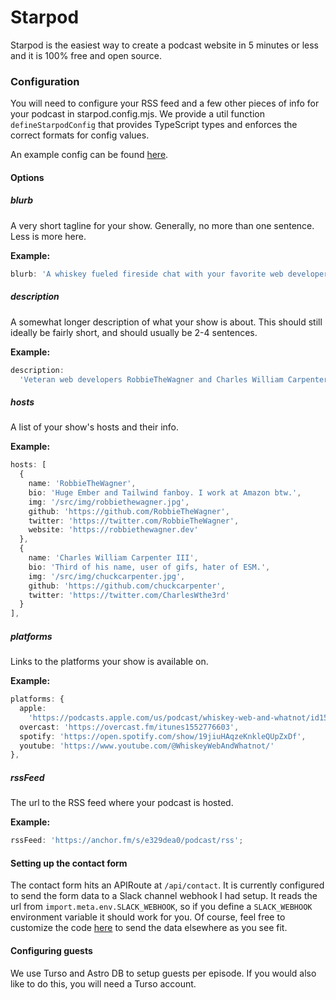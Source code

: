 # Starpod

Starpod is the easiest way to create a podcast website in 5 minutes or less and
it is 100% free and open source.

### Configuration

You will need to configure your RSS feed and a few other pieces of info for your
podcast in starpod.config.mjs. We provide a util function `defineStarpodConfig`
that provides TypeScript types and enforces the correct formats for config
values.

An example config can be found [here](./starpod.config.ts).

#### Options

##### blurb

A very short tagline for your show. Generally, no more than one sentence. Less
is more here.

**Example:**

```ts
blurb: 'A whiskey fueled fireside chat with your favorite web developers.',
```

##### description

A somewhat longer description of what your show is about. This should still
ideally be fairly short, and should usually be 2-4 sentences.

**Example:**

```ts
description:
  'Veteran web developers RobbieTheWagner and Charles William Carpenter III host this informal, whiskey-fueled fireside chat with your favorite web devs. They discuss all things web development including JavaScript, TypeScript, EmberJS, React, Astro, SolidJS, CSS, HTML, Web3, and more. They take a unique approach and focus on getting to know the human side of developers and their hobbies outside of work, all while sampling a new whiskey that they rate on their unique tentacle scale.',
```

##### hosts

A list of your show's hosts and their info.

**Example:**

```ts
hosts: [
  {
    name: 'RobbieTheWagner',
    bio: 'Huge Ember and Tailwind fanboy. I work at Amazon btw.',
    img: '/src/img/robbiethewagner.jpg',
    github: 'https://github.com/RobbieTheWagner',
    twitter: 'https://twitter.com/RobbieTheWagner',
    website: 'https://robbiethewagner.dev'
  },
  {
    name: 'Charles William Carpenter III',
    bio: 'Third of his name, user of gifs, hater of ESM.',
    img: '/src/img/chuckcarpenter.jpg',
    github: 'https://github.com/chuckcarpenter',
    twitter: 'https://twitter.com/CharlesWthe3rd'
  }
],
```

##### platforms

Links to the platforms your show is available on.

**Example:**

```ts
platforms: {
  apple:
    'https://podcasts.apple.com/us/podcast/whiskey-web-and-whatnot/id1552776603?uo=4?mt=2&ls=1',
  overcast: 'https://overcast.fm/itunes1552776603',
  spotify: 'https://open.spotify.com/show/19jiuHAqzeKnkleQUpZxDf',
  youtube: 'https://www.youtube.com/@WhiskeyWebAndWhatnot/'
},
```

##### rssFeed

The url to the RSS feed where your podcast is hosted.

**Example:**

```ts
rssFeed: 'https://anchor.fm/s/e329dea0/podcast/rss';
```

#### Setting up the contact form

The contact form hits an APIRoute at `/api/contact`. It is currently configured
to send the form data to a Slack channel webhook I had setup. It reads the url
from `import.meta.env.SLACK_WEBHOOK`, so if you define a `SLACK_WEBHOOK`
environment variable it should work for you. Of course, feel free to customize
the code [here](./src/pages/api/contact.ts) to send the data elsewhere as you
see fit.

#### Configuring guests

We use Turso and Astro DB to setup guests per episode. If you would also like to do this, you will need a Turso account.
